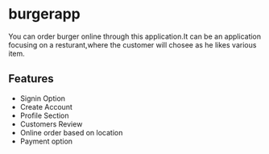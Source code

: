 # burgerapp
You can order burger online through this application.It can be an application focusing on a resturant,where the customer will chosee as he likes various item.

## Features
* Signin Option
* Create Account
* Profile Section
* Customers Review
* Online order based on location
* Payment option
